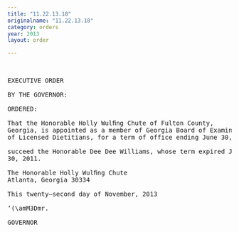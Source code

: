 ```yaml
---
title: "11.22.13.18"
originalname: "11.22.13.18"
category: orders
year: 2013
layout: order

---
```

<pre>
 

EXECUTIVE ORDER

BY THE GOVERNOR:

ORDERED:

That the Honorable Holly Wulﬁng Chute of Fulton County,
Georgia, is appointed as a member of Georgia Board of Examiners
of Licensed Dietitians, for a term of office ending June 30, 2015, to

succeed the Honorable Dee Dee Williams, whose term expired June
30, 2011.

The Honorable Holly Wulﬁng Chute
Atlanta, Georgia 30334

This twenty—second day of November, 2013

‘(\amM3Dmr.

GOVERNOR

</pre>
